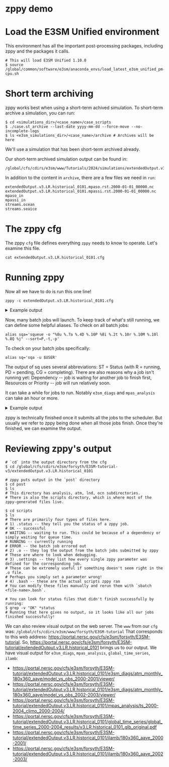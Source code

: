 # zppy demo

# Load the E3SM Unified environment
This environment has all the important post-processing packages,
including zppy and the packages it calls.
```
# This will load E3SM Unified 1.10.0
$ source /global/common/software/e3sm/anaconda_envs/load_latest_e3sm_unified_pm-cpu.sh
```

# Short term archiving
zppy works best when using a short-term achived simulation.
To short-term archive a simulation, you can run:
```
$ cd <simulations_dir>/<case_name>/case_scripts
$ ./case.st_archive --last-date yyyy-mm-dd --force-move --no-incomplete-logs
$ ls <e3sm_simulations_dir>/<case_name>/archive # Archives will be here
```
We'll use a simulation that has been short-term archived already.

Our short-term archived simulation output can be found in:
```
/global/cfs/cdirs/e3sm/www/Tutorials/2024/simulations/extendedOutput.v3.LR.historical_0101/archive
```

In addition to the content in `archive`, there are a few files we need in `run`:
```
extendedOutput.v3.LR.historical_0101.mpaso.rst.2000-01-01_00000.nc
extendedOutput.v3.LR.historical_0101.mpassi.rst.2000-01-01_00000.nc
mpaso_in
mpassi_in
streams.ocean
streams.seaice
```

# The zppy cfg
The zppy `cfg` file defines everything `zppy` needs to know to operate.
Let's examine this file.
```
cat extendedOutput.v3.LR.historical_0101.cfg
```

# Running zppy
Now all we have to do is run this one line!
```
zppy -c extendedOutput.v3.LR.historical_0101.cfg
```

<details>
<summary>Example output</summary>

The initial lines of the output tell us where to go for help and that the configuration file is able to be interpreted.
```
For help, please see https://e3sm-project.github.io/zppy. Ask questions at https://github.com/E3SM-Project/zppy/discussions/categories/q-a.
Configuration file validation passed.
```

- The climo jobs run fist. We see that indeed 6 climo jobs launch. 
- The `environment_commands` tells us what environment we're operating we're in. Knowing the environment your job is running in is _very_ important. You don't want to have a failure just because you're using the wrong version of a package.
- The number after "batch job" is the job ID.

```
climo_atm_monthly_180x360_aave_2000-2001
...Submitted batch job 25198124
   environment_commands=source /global/common/software/e3sm/anaconda_envs/load_latest_e3sm_unified_pm-cpu.sh
climo_atm_monthly_180x360_aave_2002-2003
...Submitted batch job 25198125
   environment_commands=source /global/common/software/e3sm/anaconda_envs/load_latest_e3sm_unified_pm-cpu.sh
climo_atm_monthly_diurnal_8xdaily_180x360_aave_2000-2001
...Submitted batch job 25198126
   environment_commands=source /global/common/software/e3sm/anaconda_envs/load_latest_e3sm_unified_pm-cpu.sh
climo_atm_monthly_diurnal_8xdaily_180x360_aave_2002-2003
...Submitted batch job 25198128
   environment_commands=source /global/common/software/e3sm/anaconda_envs/load_latest_e3sm_unified_pm-cpu.sh
climo_land_monthly_climo_2000-2001
...Submitted batch job 25198129
   environment_commands=source /global/common/software/e3sm/anaconda_envs/load_latest_e3sm_unified_pm-cpu.sh
climo_land_monthly_climo_2002-2003
...Submitted batch job 25198130
   environment_commands=source /global/common/software/e3sm/anaconda_envs/load_latest_e3sm_unified_pm-cpu.sh
```

- 12 time series jobs launch.
- `ts` tasks also print `e3sm_to_cmip_environment_commands`. If this is empty, then the `e3sm_to_cmip` call will use the same environment that NCO was using to produce the time series. This is the usual case.

```
ts_atm_monthly_180x360_aave_2000-2001-0002
...Submitted batch job 25198131
   environment_commands=source /global/common/software/e3sm/anaconda_envs/load_latest_e3sm_unified_pm-cpu.sh
   e3sm_to_cmip_environment_commands=
ts_atm_monthly_180x360_aave_2002-2003-0002
...Submitted batch job 25198133
   environment_commands=source /global/common/software/e3sm/anaconda_envs/load_latest_e3sm_unified_pm-cpu.sh
   e3sm_to_cmip_environment_commands=
ts_atm_daily_180x360_aave_2000-2001-0002
...Submitted batch job 25198134
   environment_commands=source /global/common/software/e3sm/anaconda_envs/load_latest_e3sm_unified_pm-cpu.sh
   e3sm_to_cmip_environment_commands=
ts_atm_daily_180x360_aave_2002-2003-0002
...Submitted batch job 25198135
   environment_commands=source /global/common/software/e3sm/anaconda_envs/load_latest_e3sm_unified_pm-cpu.sh
   e3sm_to_cmip_environment_commands=
ts_atm_monthly_glb_2000-2004-0005
...Submitted batch job 25198136
   environment_commands=source /global/common/software/e3sm/anaconda_envs/load_latest_e3sm_unified_pm-cpu.sh
   e3sm_to_cmip_environment_commands=
ts_atm_monthly_glb_2005-2009-0005
...Submitted batch job 25198138
   environment_commands=source /global/common/software/e3sm/anaconda_envs/load_latest_e3sm_unified_pm-cpu.sh
   e3sm_to_cmip_environment_commands=
ts_land_monthly_2000-2001-0002
...Submitted batch job 25198139
   environment_commands=source /global/common/software/e3sm/anaconda_envs/load_latest_e3sm_unified_pm-cpu.sh
   e3sm_to_cmip_environment_commands=
ts_land_monthly_2002-2003-0002
...Submitted batch job 25198140
   environment_commands=source /global/common/software/e3sm/anaconda_envs/load_latest_e3sm_unified_pm-cpu.sh
   e3sm_to_cmip_environment_commands=
ts_land_monthly_glb_2000-2004-0005
...Submitted batch job 25198142
   environment_commands=source /global/common/software/e3sm/anaconda_envs/load_latest_e3sm_unified_pm-cpu.sh
   e3sm_to_cmip_environment_commands=
ts_land_monthly_glb_2005-2009-0005
...Submitted batch job 25198143
   environment_commands=source /global/common/software/e3sm/anaconda_envs/load_latest_e3sm_unified_pm-cpu.sh
   e3sm_to_cmip_environment_commands=
```

- For tasks that produce visual output, we display the URL where that output can be found

```
e3sm_diags_atm_monthly_180x360_aave_model_vs_obs_2000-2001
...Submitted batch job 25198144
   environment_commands=source /global/common/software/e3sm/anaconda_envs/load_latest_e3sm_unified_pm-cpu.sh
URL: https://portal.nersc.gov/cfs/e3sm/forsyth/E3SM-tutorial/extendedOutput.v3.LR.historical_0101/e3sm_diags
e3sm_diags_atm_monthly_180x360_aave_model_vs_obs_2002-2003
...Submitted batch job 25198145
   environment_commands=source /global/common/software/e3sm/anaconda_envs/load_latest_e3sm_unified_pm-cpu.sh
URL: https://portal.nersc.gov/cfs/e3sm/forsyth/E3SM-tutorial/extendedOutput.v3.LR.historical_0101/e3sm_diags
```

```
mpas_analysis_ts_2000-2004_climo_2000-2004
...Submitted batch job 25198147
   environment_commands=source /global/common/software/e3sm/anaconda_envs/load_latest_e3sm_unified_pm-cpu.sh
URL: https://portal.nersc.gov/cfs/e3sm/forsyth/E3SM-tutorial/extendedOutput.v3.LR.historical_0101/mpas_analysis
```

```
global_time_series_2000-2004
...Submitted batch job 25198148
   environment_commands=source /global/common/software/e3sm/anaconda_envs/load_latest_e3sm_unified_pm-cpu.sh
URL: https://portal.nersc.gov/cfs/e3sm/forsyth/E3SM-tutorial/extendedOutput.v3.LR.historical_0101/global_time_series
```

```
ilamb_2000-2001
...Submitted batch job 25198149
   environment_commands=source /global/common/software/e3sm/anaconda_envs/load_latest_e3sm_unified_pm-cpu.sh
URL: https://portal.nersc.gov/cfs/e3sm/forsyth/E3SM-tutorial/extendedOutput.v3.LR.historical_0101/ilamb
ilamb_2002-2003
...Submitted batch job 25198151
   environment_commands=source /global/common/software/e3sm/anaconda_envs/load_latest_e3sm_unified_pm-cpu.sh
URL: https://portal.nersc.gov/cfs/e3sm/forsyth/E3SM-tutorial/extendedOutput.v3.LR.historical_0101/ilamb
```

</details>

Now, many batch jobs will launch.
To keep track of what's still running, we can define some helpful aliases.
To check on all batch jobs:
```
alias sqa='squeue -o "%8u %.7a %.4D %.10P %8i %.2t %.10r %.10M %.10l %.8Q %j" --sort=P,-t,-p'
```
To check on your batch jobs specifically:
```
alias sq='sqa -u $USER'
```
The output of sq uses several abbreviations: ST = Status (with R = running, PD = pending, CG = completing).
There are also reasons why a job isn't running yet: Dependency -- job is waiting for another job to finish first,
Resources or Priority -- job will run relatively soon.

It can take a while for jobs to run. Notably `e3sm_diags` and `mpas_analysis` can take an hour or more.

<details>
<summary>Example output</summary>

Note that this output will look slightly different for you, because you will have set
`account = "ntrain6"` and `reservation = "e3sm_day3"`. Those will show up as
`ntrain6` under `ACCOUNT` and `resv` under `PARTITION`.

```
$ sq
USER     ACCOUNT NODE PARTITION JOBID    ST     REASON       TIME TIME_LIMIT NAME
forsyth     e3sm    8 regular_m 25198151 PD Dependency       0:00      30:00 ilamb_2002-2003
forsyth     e3sm    8 regular_m 25198149 PD Dependency       0:00      30:00 ilamb_2000-2001
forsyth     e3sm    1 regular_m 25198148 PD Dependency       0:00      30:00 global_time_series_2000-2004
forsyth     e3sm    1 regular_m 25198147 PD   Priority       0:00    2:00:00 mpas_analysis_ts_2000-2004_climo_2000-2004
forsyth     e3sm    1 regular_m 25198145 PD Dependency       0:00    2:00:00 e3sm_diags_atm_monthly_180x360_aave_model_vs_obs_2002-2003
forsyth     e3sm    1 regular_m 25198144 PD Dependency       0:00    2:00:00 e3sm_diags_atm_monthly_180x360_aave_model_vs_obs_2000-2001
forsyth     e3sm    1 regular_m 25198143 PD   Priority       0:00      30:00 ts_land_monthly_glb_2005-2009-0005
forsyth     e3sm    1 regular_m 25198142 PD   Priority       0:00      30:00 ts_land_monthly_glb_2000-2004-0005
forsyth     e3sm    1 regular_m 25198140 PD   Priority       0:00      30:00 ts_land_monthly_2002-2003-0002
forsyth     e3sm    1 regular_m 25198139 PD   Priority       0:00      30:00 ts_land_monthly_2000-2001-0002
forsyth     e3sm    1 regular_m 25198138 PD   Priority       0:00      30:00 ts_atm_monthly_glb_2005-2009-0005
forsyth     e3sm    1 regular_m 25198136 PD   Priority       0:00      30:00 ts_atm_monthly_glb_2000-2004-0005
forsyth     e3sm    1 regular_m 25198135 PD   Priority       0:00      30:00 ts_atm_daily_180x360_aave_2002-2003-0002
forsyth     e3sm    1 regular_m 25198134 PD   Priority       0:00      30:00 ts_atm_daily_180x360_aave_2000-2001-0002
forsyth     e3sm    1 regular_m 25198133 PD   Priority       0:00      30:00 ts_atm_monthly_180x360_aave_2002-2003-0002
forsyth     e3sm    1 regular_m 25198131 PD   Priority       0:00      30:00 ts_atm_monthly_180x360_aave_2000-2001-0002
forsyth     e3sm    4 regular_m 25198130 PD   Priority       0:00      30:00 climo_land_monthly_climo_2002-2003
forsyth     e3sm    4 regular_m 25198129 PD   Priority       0:00      30:00 climo_land_monthly_climo_2000-2001
forsyth     e3sm    4 regular_m 25198128 PD   Priority       0:00      30:00 climo_atm_monthly_diurnal_8xdaily_180x360_aave_2002-2003
forsyth     e3sm    4 regular_m 25198126 PD   Priority       0:00      30:00 climo_atm_monthly_diurnal_8xdaily_180x360_aave_2000-2001
forsyth     e3sm    4 regular_m 25198125 PD   Priority       0:00      30:00 climo_atm_monthly_180x360_aave_2002-2003
forsyth     e3sm    4 regular_m 25198124 PD   Priority       0:00      30:00 climo_atm_monthly_180x360_aave_2000-2001
```

</details>

zppy is technically finished once it submits all the jobs to the scheduler.
But usually we refer to zppy being done when all those jobs finish.
Once they're finished, we can examine the output.

# Reviewing zppy's output
```
# `cd` into the output directory from the cfg
$ cd /global/cfs/cdirs/e3sm/forsyth/E3SM-tutorial-v3/extendedOutput.v3.LR.historical_0101

# zppy puts output in the `post` directory
$ cd post
$ ls
# This directory has analysis, atm, lnd, ocn subdirectories.
# There is also the scripts directory, which is where most of the zppy-generated files live.

$ cd scripts
$ ls
# There are primarily four types of files here.
# 1) .status -- they tell you the status of a zppy job.
# OK -- successful
# WAITING -- waiting to run. This could be because of a dependency or simply waiting for queue time.
# RUNNING -- currently running
# ERROR -- the batch job errored out
# 2) .o -- they log the output from the batch jobs submitted by zppy
# These are where to look when debugging.
# 3) .settings -- they list how every single zppy parameter was defined for the corresponding job.
# These can be extremely useful if something doesn't seem right in the .o file.
# Perhaps you simply set a parameter wrong!
# 4) .bash -- these are the actual scripts zppy ran
# You can modify these files manually and rerun them with `sbatch <file-name>.bash`.

# You can look for status files that didn't finish successfully by running:
$ grep -v "OK" *status
# Running that here gives no output, so it looks like all our jobs finished successfully!
```

We can also review visual output on the web server.
The `www` from our `cfg` was: `/global/cfs/cdirs/e3sm/www/forsyth/E3SM-tutorial`
That corresponds to this web address: https://portal.nersc.gov/cfs/e3sm/forsyth/E3SM-tutorial. So,
https://portal.nersc.gov/cfs/e3sm/forsyth/E3SM-tutorial/extendedOutput.v3.LR.historical_0101 brings us to our output.
We have visual output for `e3sm_diags`, `mpas_analysis`, `global_time_series`, `ilamb`:

- https://portal.nersc.gov/cfs/e3sm/forsyth/E3SM-tutorial/extendedOutput.v3.LR.historical_0101/e3sm_diags/atm_monthly_180x360_aave/model_vs_obs_2000-2001/viewer/
- https://portal.nersc.gov/cfs/e3sm/forsyth/E3SM-tutorial/extendedOutput.v3.LR.historical_0101/e3sm_diags/atm_monthly_180x360_aave/model_vs_obs_2002-2003/viewer/
- https://portal.nersc.gov/cfs/e3sm/forsyth/E3SM-tutorial/extendedOutput.v3.LR.historical_0101/mpas_analysis/ts_2000-2004_climo_2000-2004/
- https://portal.nersc.gov/cfs/e3sm/forsyth/E3SM-tutorial/extendedOutput.v3.LR.historical_0101/global_time_series/global_time_series_2000-2004_results/v3.LR.historical_0101_glb_original.pdf
- https://portal.nersc.gov/cfs/e3sm/forsyth/E3SM-tutorial/extendedOutput.v3.LR.historical_0101/ilamb/180x360_aave_2000-2001/
- https://portal.nersc.gov/cfs/e3sm/forsyth/E3SM-tutorial/extendedOutput.v3.LR.historical_0101/ilamb/180x360_aave_2002-2003/
